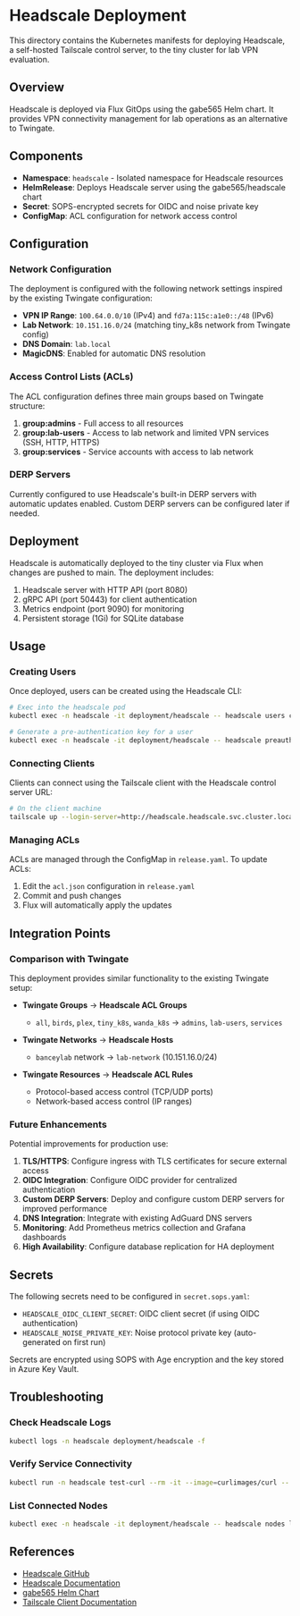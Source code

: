 # Headscale Deployment

This directory contains the Kubernetes manifests for deploying Headscale, a self-hosted Tailscale control server, to the tiny cluster for lab VPN evaluation.

## Overview

Headscale is deployed via Flux GitOps using the gabe565 Helm chart. It provides VPN connectivity management for lab operations as an alternative to Twingate.

## Components

- **Namespace**: `headscale` - Isolated namespace for Headscale resources
- **HelmRelease**: Deploys Headscale server using the gabe565/headscale chart
- **Secret**: SOPS-encrypted secrets for OIDC and noise private key
- **ConfigMap**: ACL configuration for network access control

## Configuration

### Network Configuration

The deployment is configured with the following network settings inspired by the existing Twingate configuration:

- **VPN IP Range**: `100.64.0.0/10` (IPv4) and `fd7a:115c:a1e0::/48` (IPv6)
- **Lab Network**: `10.151.16.0/24` (matching tiny_k8s network from Twingate config)
- **DNS Domain**: `lab.local`
- **MagicDNS**: Enabled for automatic DNS resolution

### Access Control Lists (ACLs)

The ACL configuration defines three main groups based on Twingate structure:

1. **group:admins** - Full access to all resources
2. **group:lab-users** - Access to lab network and limited VPN services (SSH, HTTP, HTTPS)
3. **group:services** - Service accounts with access to lab network

### DERP Servers

Currently configured to use Headscale's built-in DERP servers with automatic updates enabled. Custom DERP servers can be configured later if needed.

## Deployment

Headscale is automatically deployed to the tiny cluster via Flux when changes are pushed to main. The deployment includes:

1. Headscale server with HTTP API (port 8080)
2. gRPC API (port 50443) for client authentication
3. Metrics endpoint (port 9090) for monitoring
4. Persistent storage (1Gi) for SQLite database

## Usage

### Creating Users

Once deployed, users can be created using the Headscale CLI:

```bash
# Exec into the headscale pod
kubectl exec -n headscale -it deployment/headscale -- headscale users create <username>

# Generate a pre-authentication key for a user
kubectl exec -n headscale -it deployment/headscale -- headscale preauthkeys create --user <username> --reusable --expiration 24h
```

### Connecting Clients

Clients can connect using the Tailscale client with the Headscale control server URL:

```bash
# On the client machine
tailscale up --login-server=http://headscale.headscale.svc.cluster.local:8080 --authkey=<preauthkey>
```

### Managing ACLs

ACLs are managed through the ConfigMap in `release.yaml`. To update ACLs:

1. Edit the `acl.json` configuration in `release.yaml`
2. Commit and push changes
3. Flux will automatically apply the updates

## Integration Points

### Comparison with Twingate

This deployment provides similar functionality to the existing Twingate setup:

- **Twingate Groups** → **Headscale ACL Groups**
  - `all`, `birds`, `plex`, `tiny_k8s`, `wanda_k8s` → `admins`, `lab-users`, `services`

- **Twingate Networks** → **Headscale Hosts**
  - `banceylab` network → `lab-network` (10.151.16.0/24)

- **Twingate Resources** → **Headscale ACL Rules**
  - Protocol-based access control (TCP/UDP ports)
  - Network-based access control (IP ranges)

### Future Enhancements

Potential improvements for production use:

1. **TLS/HTTPS**: Configure ingress with TLS certificates for secure external access
2. **OIDC Integration**: Configure OIDC provider for centralized authentication
3. **Custom DERP Servers**: Deploy and configure custom DERP servers for improved performance
4. **DNS Integration**: Integrate with existing AdGuard DNS servers
5. **Monitoring**: Add Prometheus metrics collection and Grafana dashboards
6. **High Availability**: Configure database replication for HA deployment

## Secrets

The following secrets need to be configured in `secret.sops.yaml`:

- `HEADSCALE_OIDC_CLIENT_SECRET`: OIDC client secret (if using OIDC authentication)
- `HEADSCALE_NOISE_PRIVATE_KEY`: Noise protocol private key (auto-generated on first run)

Secrets are encrypted using SOPS with Age encryption and the key stored in Azure Key Vault.

## Troubleshooting

### Check Headscale Logs

```bash
kubectl logs -n headscale deployment/headscale -f
```

### Verify Service Connectivity

```bash
kubectl run -n headscale test-curl --rm -it --image=curlimages/curl -- curl http://headscale:8080/health
```

### List Connected Nodes

```bash
kubectl exec -n headscale -it deployment/headscale -- headscale nodes list
```

## References

- [Headscale GitHub](https://github.com/juanfont/headscale)
- [Headscale Documentation](https://headscale.net/)
- [gabe565 Helm Chart](https://github.com/gabe565/charts/tree/main/charts/headscale)
- [Tailscale Client Documentation](https://tailscale.com/kb/1080/cli/)
